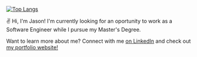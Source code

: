 
[![Top Langs](https://github-readme-stats.vercel.app/api/top-langs/?username=jasontuyen&layout=compact)](https://github.com/anuraghazra/github-readme-stats)

✌ Hi, I'm Jason! I'm currently looking for an oportunity to work as a Software Engineer while I pursue my Master's Degree.

Want to learn more about me? Connect with me [on LinkedIn](https://www.linkedin.com/in/jason-tuyen/) and check out [my portfolio website!](https://www.jasontuyen.com/about)


